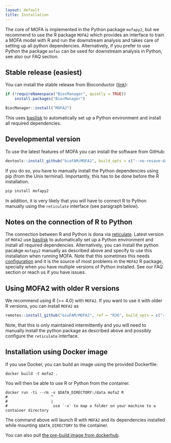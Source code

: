 ```yaml
---
layout: default
title: Installation
---
```


The core of MOFA is implemented in the Python package `mofapy2`, but we recommend to use the R package `MOFA2` which provides an interface to train a MOFA model with R and run the downstream analysis and takes care of setting up all python dependencies. Alternatively, if you prefer to use Python the package `mofax` can be used for downstream analysis in Python, see also our FAQ section.

## Stable release (easiest)

You can install the stable release from Bioconductor ([link](http://www.bioconductor.org/packages/release/bioc/html/MOFA2.html)): 
```r
if (!requireNamespace("BiocManager", quietly = TRUE))
    install.packages("BiocManager")

BiocManager::install("MOFA2")
```

This uses [basilisk](https://bioconductor.org/packages/release/bioc/html/basilisk.html) to automatically set up a Python environment and install all required dependencies. 


## Developmental version
To use the latest features of MOFA you can install the software from GitHub:
<!--
BiocManager::install(version='devel')
BiocManager::install("MOFA2")
-->
```r
devtools::install_github("bioFAM/MOFA2", build_opts = c("--no-resave-data --no-build-vignettes"))
```

If you do so, you have to manually install the Python dependencies using pip (from the Unix terminal). Importantly, this has to be done before the R installation. 
```r
pip install mofapy2
```
In addition, it is very likely that you will have to connect R to Python manually using the `reticulate` interface (see paragraph below).

## Notes on the connection of R to Python

The connection between R and Python is dona via [reticulate](https://rstudio.github.io/reticulate). Latest version of `MOFA2` use [basilisk](https://bioconductor.org/packages/release/bioc/html/basilisk.html) to automatically set up a Python environment and install all required dependencies. Alternatively, you can install the python pacakge `mofapy2` manually as described above and specify to use this installation when running MOFA. Note that this sometimes this needs [configuration](https://rstudio.github.io/reticulate/reference/use_python.html) and it is the source of most problems in the `MOFA2` R package, specially when you have multiple versions of Python installed. See our FAQ section or reach us if you have issues.

## Using MOFA2 with older R versions

We recommend using R (>= 4.0) with `MOFA2`. If you want to use it with older R versions, you can install `MOFA2` as

```r
remotes::install_github("bioFAM/MOFA2", ref = "R36", build_opts = c("--no-resave-data --no-build-vignettes"))
```
Note, that this is only maintained intermittently and you will need to manually install the python package as described above and possibly configure the `reticulate` interface.


## Installation using Docker image

If you use Docker, you can build an image using the provided Dockerfile:

```
docker build -t mofa2 .
```

You will then be able to use R or Python from the container. 

```
docker run -ti --rm -v $DATA_DIRECTORY:/data mofa2 R
#                   ^
#                   |
#                    use `-v` to map a folder on your machine to a container directory
```

The command above will launch R with `MOFA2` and its dependencies installed while mounting `$DATA_DIRECTORY` to the container.

You can also pull [the pre-build image from dockerhub](https://hub.docker.com/r/gtca/mofa2).
